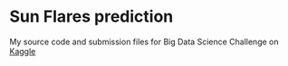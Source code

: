# Sun Flares prediction

My source code and submission files for Big Data Science Challenge on [Kaggle](https://www.kaggle.com/c/bigdata2019-flare-prediction) 
